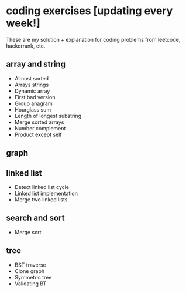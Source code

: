 
coding exercises [updating every week!]
===============================
These are my solution + explanation for coding problems from leetcode, hackerrank, etc.

## array and string
* Almost sorted
* Arrays strings
* Dynamic array
* First bad version
* Group anagram
* Hourglass sum
* Length of longest substring
* Merge sorted arrays
* Number complement
* Product except self
## graph

## linked list
* Detect linked list cycle
* Linked list implementation
* Merge two linked lists

## search and sort
* Merge sort

## tree
* BST traverse
* Clone graph
* Symmetric tree
* Validating BT
